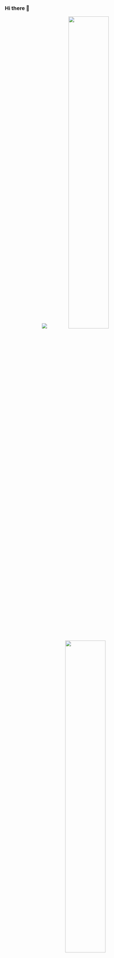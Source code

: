 ### Hi there 👋

<p align="center">
  <img width="auto" src ="https://github-readme-stats.vercel.app/api?username=AlexGavrilov939&show_icons=true&count_private=true&theme=darcula&hide_border=true&hide=issues,contribs,prs,stars&bg_color=00000000">
  <img height="50%" src ="https://github-readme-streak-stats.herokuapp.com?user=AlexGavrilov939&theme=darcula&hide_border=true&background=FFFFFF00">
  <img height="50%" width="auto" src ="https://github-readme-stats.vercel.app/api/top-langs/?username=AlexGavrilov939&layout=compact&hide_border=true&theme=darcula&bg_color=00000000&langs_count=6">
  <br>
  <br>
  <a href="https://www.buymeacoffee.com/AlexGavrilov939"> <img align="center" src="https://cdn.buymeacoffee.com/buttons/v2/default-orange.png" height="50" width="210" alt="AlexGavrilov939" /></a>
</p>


![Visitor Count](https://profile-counter.glitch.me/AlexGavrilov939/count.svg)

